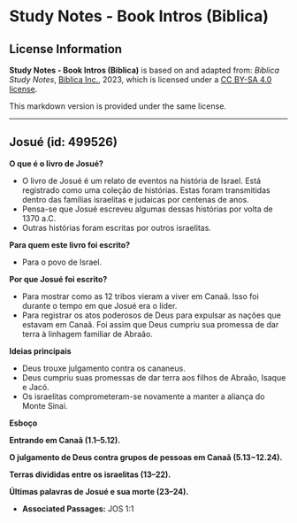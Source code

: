 # Study Notes - Book Intros (Biblica)

## License Information

**Study Notes - Book Intros (Biblica)** is based on and adapted from: _Biblica Study Notes_, [Biblica Inc.](https://www.biblica.com/), 2023, which is licensed under a [CC BY-SA 4.0 license](https://creativecommons.org/licenses/by-sa/4.0/legalcode.en).

This markdown version is provided under the same license.



--------------------------------

## Josué (id: 499526)

**O que é o livro de Josué?**

* O livro de Josué é um relato de eventos na história de Israel. Está registrado como uma coleção de histórias. Estas foram transmitidas dentro das famílias israelitas e judaicas por centenas de anos.
* Pensa\-se que Josué escreveu algumas dessas histórias por volta de 1370 a.C.
* Outras histórias foram escritas por outros israelitas.

**Para quem este livro foi escrito?**

* Para o povo de Israel.

**Por que Josué foi escrito?**

* Para mostrar como as 12 tribos vieram a viver em Canaã. Isso foi durante o tempo em que Josué era o líder.
* Para registrar os atos poderosos de Deus para expulsar as nações que estavam em Canaã. Foi assim que Deus cumpriu sua promessa de dar terra à linhagem familiar de Abraão.

**Ideias principais**

* Deus trouxe julgamento contra os cananeus.
* Deus cumpriu suas promessas de dar terra aos filhos de Abraão, Isaque e Jacó.
* Os israelitas comprometeram\-se novamente a manter a aliança do Monte Sinai.

**Esboço**

**Entrando em Canaã (1\.1–5\.12\).**

**O julgamento de Deus contra grupos de pessoas em Canaã (5\.13−12\.24\).**

**Terras divididas entre os israelitas (13–22\).**

**Últimas palavras de Josué e sua morte (23–24\).**

* **Associated Passages:** JOS 1:1

